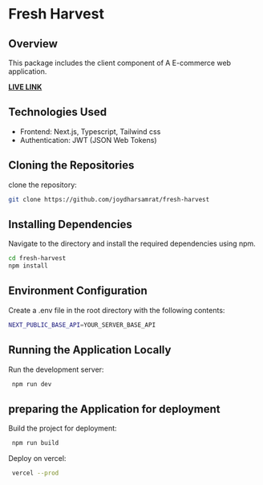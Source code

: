 # Fresh Harvest

## Overview

This package includes the client component of A E-commerce web application.

**[LIVE LINK](https://fresh-harvests-five.vercel.app/)**

## Technologies Used

- Frontend: Next.js, Typescript, Tailwind css
- Authentication: JWT (JSON Web Tokens)

## Cloning the Repositories

clone the repository:

```sh
git clone https://github.com/joydharsamrat/fresh-harvest
```

## Installing Dependencies

Navigate to the directory and install the required dependencies using npm.

```sh
cd fresh-harvest
npm install

```

## Environment Configuration

Create a .env file in the root directory with the following contents:

```sh
NEXT_PUBLIC_BASE_API=YOUR_SERVER_BASE_API

```

## Running the Application Locally

Run the development server:

```sh
 npm run dev
```

## preparing the Application for deployment

Build the project for deployment:

```sh
 npm run build
```

Deploy on vercel:

```sh
 vercel --prod
```
